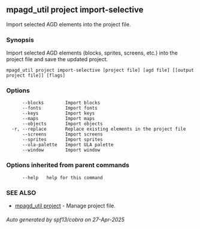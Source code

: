 ## mpagd_util project import-selective

Import selected AGD elements into the project file.

### Synopsis

Import selected AGD elements (blocks, sprites, screens, etc.) into the project file and save the updated project.

```
mpagd_util project import-selective [project file] [agd file] [[output project file]] [flags]
```

### Options

```
      --blocks        Import blocks
      --fonts         Import fonts
      --keys          Import keys
      --maps          Import maps
      --objects       Import objects
  -r, --replace       Replace existing elements in the project file
      --screens       Import screens
      --sprites       Import sprites
      --ula-palette   Import ULA palette
      --window        Import window
```

### Options inherited from parent commands

```
      --help   help for this command
```

### SEE ALSO

* [mpagd_util project](mpagd_util_project.md)	 - Manage project file.

###### Auto generated by spf13/cobra on 27-Apr-2025
